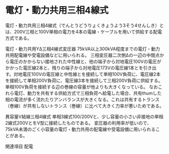 # 電灯・動力共用三相4線式

電灯・動力共用三相4線式（でんとうどうりょくきょうよう3そう4せんしき）とは、200V三相と100V単相の電力を4本の電線・ケーブルを用いて供給する配電方式である。

電灯・動力共用YΔ三相4線式変圧器
75kVA以上300kVA程度までの電灯・動力共用配電線や受電設備などに用いられる。
三相変圧器二次側Δの一辺の中間点から電圧のかからない接地された中性線と、他の端子から対地電圧100Vの電圧がかかった電圧線2本と、残りの端子から対地電圧173Vの電圧線1本とを引き出す。対地電圧100Vの電圧線と中性線とを接続して単相100V負荷に、電圧線2本を接続して単相200V負荷に、電圧線3本を接続して三相200V負荷に供給する。単相100V負荷を接続する辺の巻線の容量が他よりも大きくなっている。
なおこれら電灯、動力を共有する供給方式で三相負荷へ給電した場合、共有thumした相の電流が多く流れたりアンバランスが大きくなる。これは共有するトランス（巻線）が共有しないトランス（巻線）に比べて大きく力率が悪いためである。

異容量V結線三相4線式
単相3線式100/200Vと、少し容量の小さい非接地の単相2線式200VとをV型に接続したものである。
変圧器の利用率が低いので、75kVA未満のごく小容量の電灯・動力共用の配電線や受電設備に用いられることがある。

関連項目
配電